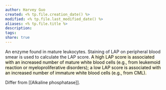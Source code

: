 ```yaml
---
author: Harvey Guo
created: <% tp.file.creation_date() %>
modified: <% tp.file.last_modified_date() %>
aliases: <% tp.file.title %>
description:
tags:
share: true
---
```


An enzyme found in mature leukocytes. Staining of LAP on peripheral blood smear is used to calculate the LAP score. <mark style="background: #FFF3A34A;">A high LAP score is associated with an increased number of mature white blood cells (e.g., from leukemoid reaction or myeloproliferative disorders); a low LAP score is associated with an increased number of immature white blood cells (e.g., from CML).</mark>

Differ from [[Alkaline phosphatase]].
